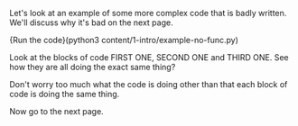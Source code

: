 Let's look at an example of some more complex code that is badly written. We'll discuss why it's bad on the next page.

{Run the code}(python3 content/1-intro/example-no-func.py)

Look at the blocks of code FIRST ONE, SECOND ONE and THIRD ONE. See how they are all doing the exact same thing?

Don't worry too much what the code is doing other than that each block of code is doing the same thing.

Now go to the next page.
